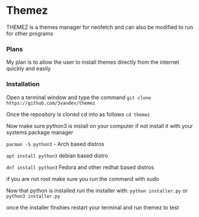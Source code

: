 # Themez
THEMEZ is a themes manager for neofetch and can also be modified to run for other programs

### Plans
My plan is to allow the user to install themes directly from the internet quickly and easily

### Installation
Open a terminal window and type the command
`git clone https://github.com/3vandev/themez`

Once the repository is cloned cd into as follows
`cd themez`


Now make sure python3 is install on your computer if not install it with your systems package manager


`pacman -S python3` - Arch based distros

`apt install python3` debian based distro

`dnf install python3` Fedora and other redhat based distros

if you are not root make sure you run the command with sudo


Now that python is installed run the installer with:
`python installer.py` or
`python3 installer.py`

once the installer finshies restart your terminal and run themez to test
